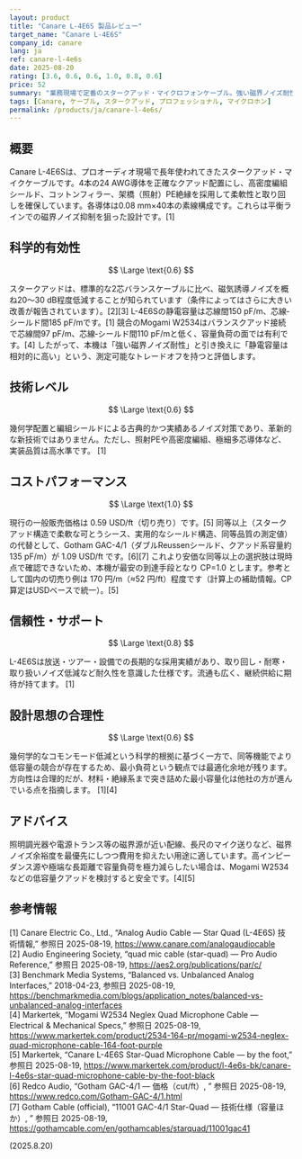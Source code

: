 ```yaml
---
layout: product
title: "Canare L-4E6S 製品レビュー"
target_name: "Canare L-4E6S"
company_id: canare
lang: ja
ref: canare-l-4e6s
date: 2025-08-20
rating: [3.6, 0.6, 0.6, 1.0, 0.8, 0.6]
price: 52
summary: "業務現場で定番のスタークアッド・マイクロフォンケーブル。強い磁界ノイズ耐性と長年の実績を持ち、代わりに静電容量はやや高めです。"
tags: [Canare, ケーブル, スタークアッド, プロフェッショナル, マイクロホン]
permalink: /products/ja/canare-l-4e6s/
---
```

## 概要

Canare L-4E6Sは、プロオーディオ現場で長年使われてきたスタークアッド・マイクケーブルです。4本の24 AWG導体を正確なクアッド配置にし、高密度編組シールド、コットンフィラー、架橋（照射）PE絶縁を採用して柔軟性と取り回しを確保しています。各導体は0.08 mm×40本の素線構成です。これらは平衡ラインでの磁界ノイズ抑制を狙った設計です。[1]

## 科学的有効性

$$ \Large \text{0.6} $$

スタークアッドは、標準的な2芯バランスケーブルに比べ、磁気誘導ノイズを概ね20～30 dB程度低減することが知られています（条件によってはさらに大きい改善が報告されています）。[2][3] L-4E6Sの静電容量は芯線間150 pF/m、芯線‐シールド間185 pF/mです。[1] 競合のMogami W2534はバランスクアッド接続で芯線間97 pF/m、芯線‐シールド間110 pF/mと低く、容量負荷の面では有利です。[4] したがって、本機は「強い磁界ノイズ耐性」と引き換えに「静電容量は相対的に高い」という、測定可能なトレードオフを持つと評価します。

## 技術レベル

$$ \Large \text{0.6} $$

幾何学配置と編組シールドによる古典的かつ実績あるノイズ対策であり、革新的な新技術ではありません。ただし、照射PEや高密度編組、極細多芯導体など、実装品質は高水準です。 [1]

## コストパフォーマンス

$$ \Large \text{1.0} $$

現行の一般販売価格は 0.59 USD/ft（切り売り）です。[5] 同等以上（スタークアッド構造で柔軟な可とうシース、実用的なシールド構造、同等品質の測定値）の代替として、Gotham GAC-4/1（ダブルReussenシールド、クアッド系容量約135 pF/m）が 1.09 USD/ft です。[6][7] これより安価な同等以上の選択肢は現時点で確認できないため、本機が最安の到達手段となり CP=1.0 とします。参考として国内の切売り例は 170 円/m（≈52 円/ft）程度です（計算上の補助情報。CP算定はUSDベースで統一）。[5]

## 信頼性・サポート

$$ \Large \text{0.8} $$

L-4E6Sは放送・ツアー・設備での長期的な採用実績があり、取り回し・耐寒・取り扱いノイズ低減など耐久性を意識した仕様です。流通も広く、継続供給に期待が持てます。 [1]

## 設計思想の合理性

$$ \Large \text{0.6} $$

幾何学的なコモンモード低減という科学的根拠に基づく一方で、同等機能でより低容量の競合が存在するため、最小負荷という観点では最適化余地が残ります。方向性は合理的だが、材料・絶縁系まで突き詰めた最小容量化は他社の方が進んでいる点を指摘します。 [1][4]

## アドバイス

照明調光器や電源トランス等の磁界源が近い配線、長尺のマイク送りなど、磁界ノイズ余裕度を最優先にしつつ費用を抑えたい用途に適しています。高インピーダンス源や極端な長距離で容量負荷を極力減らしたい場合は、Mogami W2534などの低容量クアッドを検討すると安全です。[4][5]

## 参考情報

[1] Canare Electric Co., Ltd., “Analog Audio Cable — Star Quad (L-4E6S) 技術情報,” 参照日 2025-08-19, https://www.canare.com/analogaudiocable  
[2] Audio Engineering Society, “quad mic cable (star-quad) — Pro Audio Reference,” 参照日 2025-08-19, https://aes2.org/publications/par/c/  
[3] Benchmark Media Systems, “Balanced vs. Unbalanced Analog Interfaces,” 2018-04-23, 参照日 2025-08-19, https://benchmarkmedia.com/blogs/application_notes/balanced-vs-unbalanced-analog-interfaces  
[4] Markertek, “Mogami W2534 Neglex Quad Microphone Cable — Electrical & Mechanical Specs,” 参照日 2025-08-19, https://www.markertek.com/product/2534-164-pr/mogami-w2534-neglex-quad-microphone-cable-164-foot-purple  
[5] Markertek, “Canare L-4E6S Star-Quad Microphone Cable — by the foot,” 参照日 2025-08-19, https://www.markertek.com/product/l-4e6s-bk/canare-l-4e6s-star-quad-microphone-cable-by-the-foot-black  
[6] Redco Audio, “Gotham GAC-4/1 — 価格（cut/ft）, ” 参照日 2025-08-19, https://www.redco.com/Gotham-GAC-4/1.html  
[7] Gotham Cable (official), “11001 GAC-4/1 Star-Quad — 技術仕様（容量ほか）, ” 参照日 2025-08-19, https://gothamcable.com/en/gothamcables/starquad/11001gac41

(2025.8.20)

